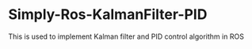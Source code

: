 # Simply-Ros-KalmanFilter-PID
This is used to implement Kalman filter and PID control algorithm in ROS
